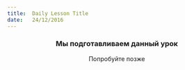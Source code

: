 ```yaml
---
title:  Daily Lesson Title
date:   24/12/2016
---
```


### <center>Мы подготавливаем данный урок</center> 

 <center>Попробуйте позже</center>